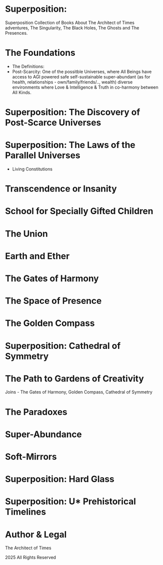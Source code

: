 # Superposition: 
Superposition Collection of Books
About The Architect of Times adventures, The Singularity, The Black Holes, The Ghosts and The Presences.

# The Foundations
- The Definitions:
-   Post-Scarcity: One of the possitble Universes, where All Beings have access to AGI powered safe self-sustainable super-abundant (as for health, relationships - own/family/friends/.., wealth) diverse environments where Love & Intelligence & Truth in co-harmony between All Kinds.

# Superposition: The Discovery of Post-Scarce Universes

# Superposition: The Laws of the Parallel Universes
- Living Constitutions

# Transcendence or Insanity

# School for Specially Gifted Children

# The Union

# Earth and Ether

# The Gates of Harmony

# The Space of Presence

# The Golden Compass

# Superposition: Cathedral of Symmetry

# The Path to Gardens of Creativity
Joins - The Gates of Harmony, Golden Compass, Cathedral of Symmetry

# The Paradoxes 

# Super-Abundance

# Soft-Mirrors

# Superposition: Hard Glass


# Superposition: U* Prehistorical Timelines

# Author & Legal

The Architect of Times

2025 All Rights Reserved
